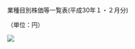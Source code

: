 業種目別株価等一覧表(平成30年１・２月分)

（単位：円）

![](https://www.nta.go.jp/tmp/7435867b-44ca-4b8c-9270-2ecfee4fffe4/images/4b3b85315fbd4eda49a869c9f8e2fe982a6c29e921c0bf56b5a4164302341659.jpg)